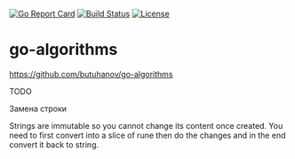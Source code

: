 [![Go Report Card](https://goreportcard.com/badge/github.com/butuhanov/go-algorithms)](https://goreportcard.com/report/github.com/butuhanov/go-algorithms) [![Build Status](https://travis-ci.org/butuhanov/go-algorithms.svg?branch=master)](https://travis-ci.org/butuhanov/go-algorithms) [![License](https://img.shields.io/badge/license-MIT-blue.svg)](https://github.com/butuhanov/go-algorithms/blob/master/LICENSE)

# go-algorithms

https://github.com/butuhanov/go-algorithms

TODO

Замена строки

Strings are immutable so you cannot change its content once created. You need to first convert into a slice of rune then do the changes and in the end convert it back to string.

